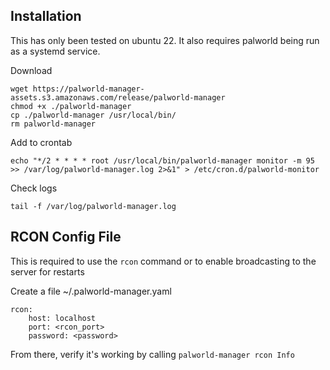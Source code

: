 ## Installation

This has only been tested on ubuntu 22. It also requires palworld being run as a systemd service.

Download
```
wget https://palworld-manager-assets.s3.amazonaws.com/release/palworld-manager
chmod +x ./palworld-manager
cp ./palworld-manager /usr/local/bin/
rm palworld-manager
```

Add to crontab
```
echo "*/2 * * * * root /usr/local/bin/palworld-manager monitor -m 95 >> /var/log/palworld-manager.log 2>&1" > /etc/cron.d/palworld-monitor
```

Check logs
```
tail -f /var/log/palworld-manager.log
```

## RCON Config File

This is required to use the `rcon` command or to enable broadcasting to the server for restarts

Create a file ~/.palworld-manager.yaml
```
rcon:
    host: localhost
    port: <rcon_port>
    password: <password>
```

From there, verify it's working by calling `palworld-manager rcon Info`

